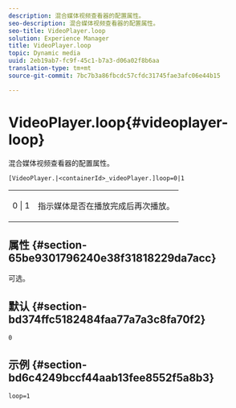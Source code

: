 ```yaml
---
description: 混合媒体视频查看器的配置属性。
seo-description: 混合媒体视频查看器的配置属性。
seo-title: VideoPlayer.loop
solution: Experience Manager
title: VideoPlayer.loop
topic: Dynamic media
uuid: 2eb19ab7-fc9f-45c1-b7a3-d06a02f8b6aa
translation-type: tm+mt
source-git-commit: 7bc7b3a86fbcdc57cfdc31745fae3afc06e44b15

---
```



# VideoPlayer.loop{#videoplayer-loop}

混合媒体视频查看器的配置属性。

`[VideoPlayer.|<containerId>_videoPlayer.]loop=0|1`

<table id="table_2A4F898BBF88417DB0834B7F78637F5D"> 
 <tbody> 
  <tr> 
   <td colname="col1"> <p> <span class="codeph"> 0 | 1</span> </p> </td> 
   <td colname="col2"> <p>指示媒体是否在播放完成后再次播放。 </p> </td> 
  </tr> 
 </tbody> 
</table>

## 属性 {#section-65be9301796240e38f31818229da7acc}

可选。

## 默认 {#section-bd374ffc5182484faa77a7a3c8fa70f2}

`0`

## 示例 {#section-bd6c4249bccf44aab13fee8552f5a8b3}

`loop=1`
